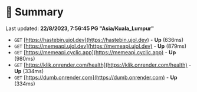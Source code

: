 # 📖 Summary
Last updated: **22/8/2023, 7:56:45 PG "Asia/Kuala_Lumpur"**

- `GET` [https://hastebin.ujol.dev](https://hastebin.ujol.dev) - **Up** (636ms)
- `GET` [https://memeapi.ujol.dev](https://memeapi.ujol.dev) - **Up** (879ms)
- `GET` [https://memeapi.cyclic.app](https://memeapi.cyclic.app) - **Up** (980ms)
- `GET` [https://klik.onrender.com/health](https://klik.onrender.com/health) - **Up** (334ms)
- `GET` [https://dumb.onrender.com](https://dumb.onrender.com) - **Up** (334ms)
